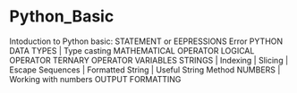 # Python_Basic
Intoduction to Python basic:
STATEMENT or EEPRESSIONS
Error
PYTHON DATA TYPES | Type casting
MATHEMATICAL OPERATOR
LOGICAL OPERATOR
TERNARY OPERATOR
VARIABLES
STRINGS | Indexing | Slicing | Escape Sequences | Formatted String | Useful String Method
NUMBERS | Working with numbers
OUTPUT FORMATTING

